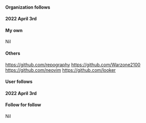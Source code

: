 #### Organization follows

#### 2022 April 3rd

#### My own

Nil

#### Others

https://github.com/repography
https://github.com/Warzone2100
https://github.com/neovim
https://github.com/looker

#### User follows

#### 2022 April 3rd

#### Follow for follow

Nil

